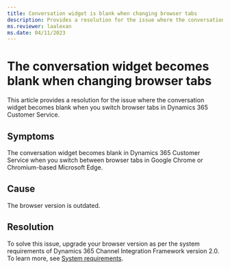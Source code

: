 ```yaml
---
title: Conversation widget is blank when changing browser tabs
description: Provides a resolution for the issue where the conversation widget becomes blank when switching browser tabs in Dynamics 365 Customer Service.
ms.reviewer: laalexan
ms.date: 04/11/2023
---
```

# The conversation widget becomes blank when changing browser tabs

This article provides a resolution for the issue where the conversation widget becomes blank when you switch browser tabs in Dynamics 365 Customer Service.

## Symptoms

The conversation widget becomes blank in Dynamics 365 Customer Service when you switch between browser tabs in Google Chrome or Chromium-based Microsoft Edge.

## Cause

The browser version is outdated.

## Resolution

To solve this issue, upgrade your browser version as per the system requirements of Dynamics 365 Channel Integration Framework version 2.0. To learn more, see [System requirements](/dynamics365/customer-service/channel-integration-framework/v2/system-requirements-channel-integration-framework-v2).
